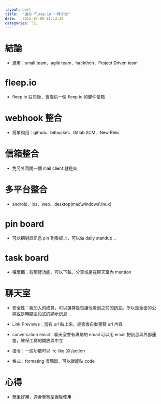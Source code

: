 ```yaml
---
layout: post
title:  "適用 fleep.io 一陣子後"
date:   2015-10-09 11:13:24
categories: TIL
---
```


# 結論

+ 適用：small team、agile team、hackthon、Project Driven team

# fleep.io

+ fleep.io 註冊後，會提供一個 fleep.io 的郵件信箱

# webhook 整合

+ 簡單夠用：github、bitbucket、Gitlab SCM、New Relic 

# 信箱整合

+ 免另外再開一個 mail client 就是爽

# 多平台整合

+ android、ios、web、desktop(mac\windows\linux)

# pin board 

+ 可以把對話訊息 pin 到看板上，可以做 daily standup ..

# task board

+ 檔案櫃：有預覽功能、可以下載、分享或是在聊天室內 mention 

# 聊天室

+ 安全性：新加入的成員，可以選擇是否讓他看到之前的訊息。所以是全面的公開或是時間區段式的顯示訊息 ..

+ Link Previews：當有 url 貼上來，是否會自動預覽 url 內容

+ conversation email：聊天室會有專屬的 email 可以用 email 把訊息與外部連接，確保工具的開放與中立

+ 指令：一些功能可以 irc like 的 /action 

+ 格式：formating 很簡單，可以就能貼 code

# 心得

+ 簡單好用，適合專案型團隊使用


